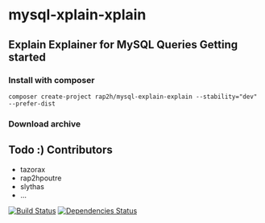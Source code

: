 mysql-xplain-xplain
===================
Explain Explainer for MySQL Queries
Getting started
---------------
### Install with composer
    composer create-project rap2h/mysql-explain-explain --stability="dev" --prefer-dist
### Download archive
Todo :)
Contributors 
------------
  - tazorax
  - rap2hpoutre
  - slythas
  - ...

[![Build Status](https://travis-ci.org/rap2hpoutre/mysql-xplain-xplain.png?branch=master)](https://travis-ci.org/rap2hpoutre/mysql-xplain-xplain) [![Dependencies Status](https://depending.in/rap2hpoutre/mysql-xplain-xplain.png)](http://depending.in/rap2hpoutre/mysql-xplain-xplain)
